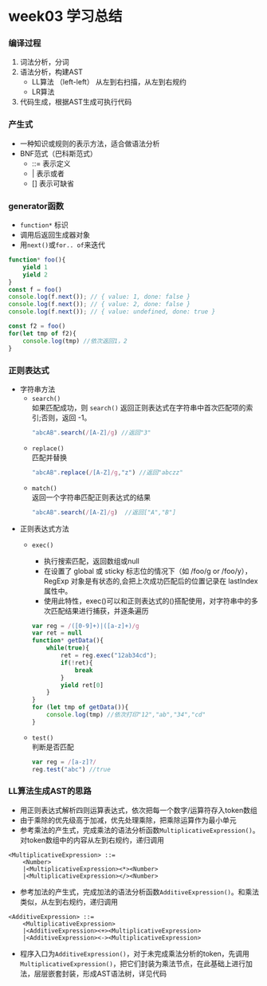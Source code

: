 # week03 学习总结
### 编译过程
1. 词法分析，分词
2. 语法分析，构建AST
    * LL算法 （left-left）
        从左到右扫描，从左到右规约
    * LR算法
3. 代码生成，根据AST生成可执行代码


### 产生式
* 一种知识或规则的表示方法，适合做语法分析
* BNF范式（巴科斯范式）
    * ::= 表示定义
    * | 表示或者
    * [] 表示可缺省

### generator函数
* `function*` 标识
* 调用后返回生成器对象
* 用`next()`或`for.. of`来迭代
```javascript
function* foo(){
    yield 1
    yield 2
}
const f = foo()
console.log(f.next()); // { value: 1, done: false }
console.log(f.next()); // { value: 2, done: false }
console.log(f.next()); // { value: undefined, done: true }

const f2 = foo()
for(let tmp of f2){
    console.log(tmp) //依次返回1，2
}
```


### 正则表达式
* 字符串方法
    * `search() `  
        如果匹配成功，则 `search()` 返回正则表达式在字符串中首次匹配项的索引;否则，返回 -1。  
        ```javascript
        "abcAB".search(/[A-Z]/g) //返回"3"
        ``` 
    * `replace()`  
        匹配并替换  
        ```javascript
        "abcAB".replace(/[A-Z]/g,"z") //返回"abczz"
        ``` 
    * `match()`  
        返回一个字符串匹配正则表达式的结果  
        ```javascript
        "abcAB".search(/[A-Z]/g)  //返回["A","B"]
        ``` 
* 正则表达式方法
    * `exec()`  
        * 执行搜索匹配，返回数组或null
        * 在设置了 global 或 sticky 标志位的情况下（如 /foo/g or /foo/y），RegExp 对象是有状态的,会把上次成功匹配后的位置记录在 lastIndex 属性中。  
        * 使用此特性，exec()可以和正则表达式的()搭配使用，对字符串中的多次匹配结果进行捕获，并逐条遍历
        ```javascript
        var reg = /([0-9]+)|([a-z]+)/g
        var ret = null
        function* getData(){
            while(true){
                ret = reg.exec("12ab34cd"); 
                if(!ret){
                    break
                }
                yield ret[0]
            }
        }
        for (let tmp of getData()){
            console.log(tmp) //依次打印"12","ab","34","cd"
        }
        ```

    * `test()`  
        判断是否匹配  
        ```javascript
        var reg = /[a-z]?/
        reg.test("abc") //true
        ```
### LL算法生成AST的思路
* 用正则表达式解析四则运算表达式，依次把每一个数字/运算符存入token数组
* 由于乘除的优先级高于加减，优先处理乘除，把乘除运算作为最小单元
* 参考乘法的产生式，完成乘法的语法分析函数`MultiplicativeExpression()`。对token数组中的内容从左到右规约，递归调用
```
<MultiplicativeExpression> ::= 
	<Number>
	|<MultiplicativeExpression><*><Number>
	|<MultiplicativeExpression></><Number>
```
* 参考加法的产生式，完成加法的语法分析函数`AdditiveExpression()`。和乘法类似，从左到右规约，递归调用
```
<AdditiveExpression> ::=
	<MultiplicativeExpression>
	|<AdditiveExpression><+><MultiplicativeExpression>
	|<AdditiveExpression><-><MultiplicativeExpression>
```
* 程序入口为`AdditiveExpression()`，对于未完成乘法分析的token，先调用`MultiplicativeExpression()`，把它们封装为乘法节点，在此基础上进行加法，层层嵌套封装，形成AST语法树，详见代码
